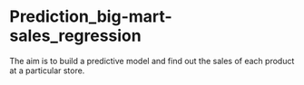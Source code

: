 # Prediction_big-mart-sales_regression
The aim is to build a predictive model and find out the sales of each product at a particular store.
